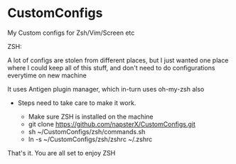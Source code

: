 # CustomConfigs
My Custom configs for Zsh/Vim/Screen etc

ZSH:

A lot of configs are stolen from different places, 
but I just wanted one place where I could keep all of this stuff, and don't need to do configurations everytime on new machine

It uses Antigen plugin manager, which in-turn uses oh-my-zsh also

* Steps need to take care to make it work.

  * Make sure ZSH is installed on the machine
  * git clone https://github.com/napsterX/CustomConfigs.git
  * sh ~/CustomConfigs/zsh/commands.sh
  * ln -s ~/CustomConfigs/zsh/zshrc ~/.zshrc

That's it. You are all set to enjoy ZSH

